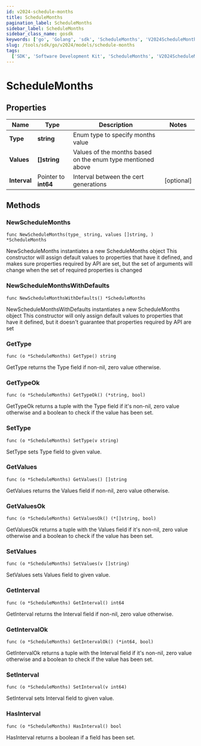 ```yaml
---
id: v2024-schedule-months
title: ScheduleMonths
pagination_label: ScheduleMonths
sidebar_label: ScheduleMonths
sidebar_class_name: gosdk
keywords: ['go', 'Golang', 'sdk', 'ScheduleMonths', 'V2024ScheduleMonths']
slug: /tools/sdk/go/v2024/models/schedule-months
tags:
  ['SDK', 'Software Development Kit', 'ScheduleMonths', 'V2024ScheduleMonths']
---
```


# ScheduleMonths

## Properties

| Name | Type | Description | Notes |
| --- | --- | --- | --- |
| **Type** | **string** | Enum type to specify months value |
| **Values** | **[]string** | Values of the months based on the enum type mentioned above |
| **Interval** | Pointer to **int64** | Interval between the cert generations | [optional] |

## Methods

### NewScheduleMonths

`func NewScheduleMonths(type_ string, values []string, ) *ScheduleMonths`

NewScheduleMonths instantiates a new ScheduleMonths object This constructor will assign default values to properties that have it defined, and makes sure properties required by API are set, but the set of arguments will change when the set of required properties is changed

### NewScheduleMonthsWithDefaults

`func NewScheduleMonthsWithDefaults() *ScheduleMonths`

NewScheduleMonthsWithDefaults instantiates a new ScheduleMonths object This constructor will only assign default values to properties that have it defined, but it doesn't guarantee that properties required by API are set

### GetType

`func (o *ScheduleMonths) GetType() string`

GetType returns the Type field if non-nil, zero value otherwise.

### GetTypeOk

`func (o *ScheduleMonths) GetTypeOk() (*string, bool)`

GetTypeOk returns a tuple with the Type field if it's non-nil, zero value otherwise and a boolean to check if the value has been set.

### SetType

`func (o *ScheduleMonths) SetType(v string)`

SetType sets Type field to given value.

### GetValues

`func (o *ScheduleMonths) GetValues() []string`

GetValues returns the Values field if non-nil, zero value otherwise.

### GetValuesOk

`func (o *ScheduleMonths) GetValuesOk() (*[]string, bool)`

GetValuesOk returns a tuple with the Values field if it's non-nil, zero value otherwise and a boolean to check if the value has been set.

### SetValues

`func (o *ScheduleMonths) SetValues(v []string)`

SetValues sets Values field to given value.

### GetInterval

`func (o *ScheduleMonths) GetInterval() int64`

GetInterval returns the Interval field if non-nil, zero value otherwise.

### GetIntervalOk

`func (o *ScheduleMonths) GetIntervalOk() (*int64, bool)`

GetIntervalOk returns a tuple with the Interval field if it's non-nil, zero value otherwise and a boolean to check if the value has been set.

### SetInterval

`func (o *ScheduleMonths) SetInterval(v int64)`

SetInterval sets Interval field to given value.

### HasInterval

`func (o *ScheduleMonths) HasInterval() bool`

HasInterval returns a boolean if a field has been set.
